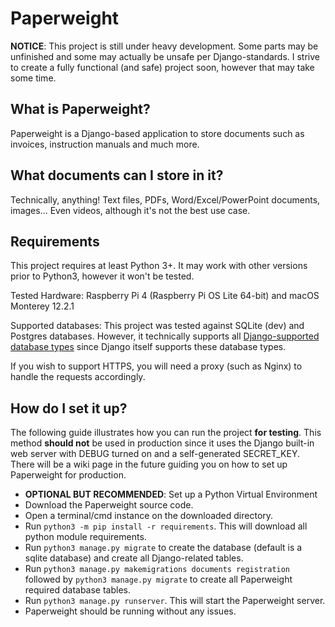# Paperweight

**NOTICE**: This project is still under heavy development.
Some parts may be unfinished and some may actually be unsafe per Django-standards.
I strive to create a fully functional (and safe) project soon, however that may take some time.

## What is Paperweight?

Paperweight is a Django-based application to store documents such as invoices, instruction manuals and much more.

## What documents can I store in it?

Technically, anything! Text files, PDFs, Word/Excel/PowerPoint documents, images... Even videos, although it's not the best use case.

## Requirements

This project requires at least Python 3+.
It may work with other versions prior to Python3, however it won't be tested.

Tested Hardware: Raspberry Pi 4 (Raspberry Pi OS Lite 64-bit) and macOS Monterey 12.2.1

Supported databases: This project was tested against SQLite (dev) and Postgres databases.
However, it technically supports all [Django-supported database types](https://docs.djangoproject.com/en/4.0/ref/databases/)
since Django itself supports these database types.

If you wish to support HTTPS, you will need a proxy (such as Nginx) to handle the requests accordingly.

## How do I set it up?

The following guide illustrates how you can run the project **for testing**.
This method **should not** be used in production since it uses the Django built-in web server with DEBUG turned on and a self-generated SECRET_KEY.
There will be a wiki page in the future guiding you on how to set up Paperweight for production.

- **OPTIONAL BUT RECOMMENDED**: Set up a Python Virtual Environment
- Download the Paperweight source code.
- Open a terminal/cmd instance on the downloaded directory.
- Run `python3 -m pip install -r requirements`. This will download all python module requirements.
- Run `python3 manage.py migrate` to create the database (default is a sqlite database) and create all Django-related tables.
- Run `python3 manage.py makemigrations documents registration` followed by `python3 manage.py migrate` to create all Paperweight required database tables.
- Run `python3 manage.py runserver`. This will start the Paperweight server.
- Paperweight should be running without any issues.
